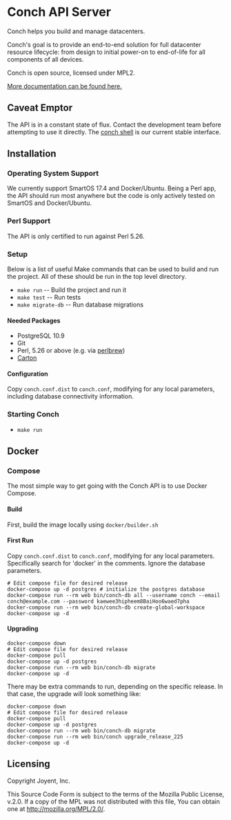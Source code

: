 # Conch API Server

Conch helps you build and manage datacenters.

Conch's goal is to provide an end-to-end solution for full datacenter resource
lifecycle: from design to initial power-on to end-of-life for all components of
all devices.

Conch is open source, licensed under MPL2.

[More documentation can be found here.](https://joyent.github.io/conch/)

## Caveat Emptor

The API is in a constant state of flux. Contact the development team before
attempting to use it directly.
The [conch shell](https://github.com/joyent/conch-shell) is our current stable interface.

## Installation

### Operating System Support

We currently support SmartOS 17.4 and Docker/Ubuntu. Being a Perl app, the API
should run most anywhere but the code is only actively tested on SmartOS and
Docker/Ubuntu.

### Perl Support

The API is only certified to run against Perl 5.26.

### Setup

Below is a list of useful Make commands that can be used to build and run the
project. All of these should be run in the top level directory.

* `make run` -- Build the project and run it
* `make test` -- Run tests
* `make migrate-db` -- Run database migrations

#### Needed Packages

* PostgreSQL 10.9
* Git
* Perl, 5.26 or above (e.g. via [perlbrew](https://perlbrew.pl/))
* [Carton](https://metacpan.org/dist/Carton)

#### Configuration

Copy `conch.conf.dist` to `conch.conf`, modifying for any local parameters,
including database connectivity information.

### Starting Conch

* `make run`

## Docker

### Compose

The most simple way to get going with the Conch API is to use Docker Compose.

#### Build

First, build the image locally using `docker/builder.sh`

#### First Run

Copy `conch.conf.dist` to `conch.conf`, modifying for any local parameters.
Specifically search for 'docker' in the comments. Ignore the database
parameters.


```
# Edit compose file for desired release
docker-compose up -d postgres # initialize the postgres database
docker-compose run --rm web bin/conch-db all --username conch --email conch@example.com --password kaewee3hipheem8BaiHoo6waed7pha
docker-compose run --rm web bin/conch-db create-global-workspace
docker-compose up -d
```

#### Upgrading

```
docker-compose down
# Edit compose file for desired release
docker-compose pull
docker-compose up -d postgres
docker-compose run --rm web bin/conch-db migrate
docker-compose up -d
```

There may be extra commands to run, depending on the specific release. In that
case, the upgrade will look something like:

```
docker-compose down
# Edit compose file for desired release
docker-compose pull
docker-compose up -d postgres
docker-compose run --rm web bin/conch-db migrate
docker-compose run --rm web bin/conch upgrade_release_225
docker-compose up -d
```


## Licensing

Copyright Joyent, Inc.

This Source Code Form is subject to the terms of the Mozilla Public License,
v.2.0. If a copy of the MPL was not distributed with this file, You can obtain
one at <http://mozilla.org/MPL/2.0/>.
